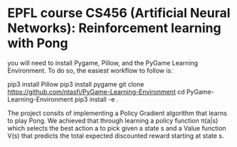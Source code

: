 # EPFL course CS456 (Artificial Neural Networks): Reinforcement learning with Pong

you will need to install Pygame, Pillow, and the PyGame Learning Environment. To do so, the easiest workflow to follow is:

pip3 install Pillow
pip3 install pygame
git clone https://github.com/ntasfi/PyGame-Learning-Environment
cd PyGame-Learning-Environment
pip3 install -e .

The project consits of implementing a Policy Gradient algorithm that learns to play Pong.
We achieved that through learning a policy function π(a|s) which selects the best action a to pick given a state s and a Value function V(s) 
that predicts the total expected discounted reward starting at state s. 
